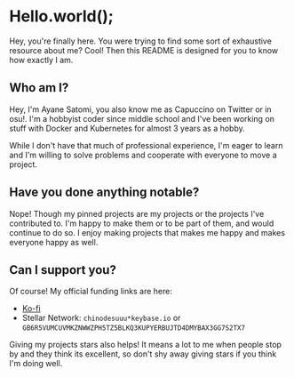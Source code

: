 # Hello.world();

Hey, you're finally here. You were trying to find some sort of exhaustive resource about me? Cool! Then this README is designed for you to know how exactly I am.


## Who am I?

Hey, I'm Ayane Satomi, you also know me as Capuccino on Twitter or in osu!. I'm a hobbyist coder since middle school and I've been working on stuff with Docker and Kubernetes for almost 3 years as a hobby.

While I don't have that much of professional experience, I'm eager to learn and I'm willing to solve problems and cooperate with everyone to move a project. 


## Have you done anything notable?

Nope! Though my pinned projects are my projects or the projects I've contributed to. I'm happy to make them or to be part of them, and would continue to do so. I enjoy making projects that makes me happy and makes everyone happy as well.


## Can I support you?

Of course! My official funding links are here:

- [Ko-fi](https://ko-fi.com/capuccino)
- Stellar Network: `chinodesuuu*keybase.io` or `GB6R5VUMCUVMKZNWWZPH5TZ5BLKQ3KUPYERBUJTD4DMYBAX3GG7S2TX7`

Giving my projects stars also helps! It means a lot to me when people stop by and they think its excellent, so don't shy away giving stars if you think I'm doing well.
